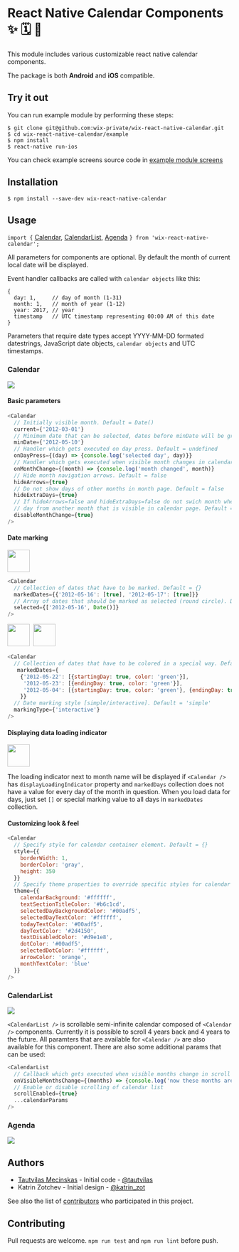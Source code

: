 # React Native Calendar Components ✨ 🗓️ 📆

This module includes various customizable react native calendar components.

The package is both **Android** and **iOS** compatible.

## Try it out

You can run example module by performing these steps:

```
$ git clone git@github.com:wix-private/wix-react-native-calendar.git
$ cd wix-react-native-calendar/example
$ npm install
$ react-native run-ios
```

You can check example screens source code in [example module screens](https://github.com/wix-private/wix-react-native-calendar/tree/master/example/src/screens)

## Installation

```
$ npm install --save-dev wix-react-native-calendar
```

## Usage

`import {` [Calendar](#calendar), [CalendarList](#calendarlist), [Agenda](#agenda) `} from 'wix-react-native-calendar';`

All parameters for components are optional. By default the month of current local date will be displayed.

Event handler callbacks are called with `calendar objects` like this:

```javasctipt
{
  day: 1,     // day of month (1-31)
  month: 1,   // month of year (1-12)
  year: 2017, // year
  timestamp   // UTC timestamp representing 00:00 AM of this date
}
```

Parameters that require date types accept YYYY-MM-DD formated datestrings, JavaScript date objects, `calendar objects` and UTC timestamps.

### Calendar

<kbd>
  <img src="https://github.com/wix-private/wix-react-native-calendar/blob/master/demo/calendar.gif?raw=true">
</kbd>

#### Basic parameters

```javascript
<Calendar 
  // Initially visible month. Default = Date()
  current={'2012-03-01'}
  // Minimum date that can be selected, dates before minDate will be grayed out. Default = undefined
  minDate={'2012-05-10'}
  // Handler which gets executed on day press. Default = undefined
  onDayPress={(day) => {console.log('selected day', day)}}
  // Handler which gets executed when visible month changes in calendar. Default = undefined
  onMonthChange={(month) => {console.log('month changed', month)}
  // Hide month navigation arrows. Default = false
  hideArrows={true}
  // Do not show days of other months in month page. Default = false
  hideExtraDays={true}
  // If hideArrows=false and hideExtraDays=false do not swich month when tapping on greyed out
  // day from another month that is visible in calendar page. Default = false
  disableMonthChange={true}
/>
```

#### Date marking

<kbd>
  <img height=50 src="https://github.com/wix-private/wix-react-native-calendar/blob/master/demo/marking1.png?raw=true">
</kbd>

```javascript
<Calendar 
  // Collection of dates that have to be marked. Default = {}
  markedDates={{'2012-05-16': [true], '2012-05-17': [true]}}
  // Array of dates that should be marked as selected (round circle). Default = []
  selected={['2012-05-16', Date()]}
/>
```

<kbd>
  <img height=50 src="https://github.com/wix-private/wix-react-native-calendar/blob/master/demo/marking2.png?raw=true">
</kbd>

<kbd>
  <img height=50 src="https://github.com/wix-private/wix-react-native-calendar/blob/master/demo/marking3.png?raw=true">
</kbd>

```javascript
<Calendar 
  // Collection of dates that have to be colored in a special way. Default = {}
   markedDates={
    {'2012-05-22': [{startingDay: true, color: 'green'}],
     '2012-05-23': [{endingDay: true, color: 'green'}],
     '2012-05-04': [{startingDay: true, color: 'green'}, {endingDay: true, color: 'green'}]
    }}
  // Date marking style [simple/interactive]. Default = 'simple'
  markingType={'interactive'}
/>
```

#### Displaying data loading indicator

<kbd>
  <img height=50 src="https://github.com/wix-private/wix-react-native-calendar/blob/master/demo/loader.png?raw=true">
</kbd>

The loading indicator next to month name will be displayed if `<Calendar />` has `displayLoadingIndicator` property and `markedDays` collection does not have a value for every day of the month in question. When you load data for days, just set `[]` or special marking value to all days in `markedDates` collection.

#### Customizing look & feel

```javascript
<Calendar 
  // Specify style for calendar container element. Default = {}
  style={{
    borderWidth: 1,
    borderColor: 'gray',
    height: 350
  }}
  // Specify theme properties to override specific styles for calendar parts. Default = {}
  theme={{
    calendarBackground: '#ffffff',
    textSectionTitleColor: '#b6c1cd',
    selectedDayBackgroundColor: '#00adf5',
    selectedDayTextColor: '#ffffff',
    todayTextColor: '#00adf5',
    dayTextColor: '#2d4150',
    textDisabledColor: '#d9e1e8',
    dotColor: '#00adf5',
    selectedDotColor: '#ffffff',
    arrowColor: 'orange',
    monthTextColor: 'blue'
  }}
/>
```

### CalendarList

<kbd>
  <img src="https://github.com/wix-private/wix-react-native-calendar/blob/master/demo/calendar-list.gif?raw=true">
</kbd>

`<CalendarList />` is scrollable semi-infinite calendar composed of `<Calendar />` components. Currently it is possible to scroll 4 years back and 4 years to the future. All paramters that are available for `<Calendar />` are also available for this component. There are also some additional params that can be used:

```javascript
<CalendarList
  // Callback which gets executed when visible months change in scroll view. Default = undefined
  onVisibleMonthsChange={(months) => {console.log('now these months are visible', months);}
  // Enable or disable scrolling of calendar list
  scrollEnabled={true}
  ...calendarParams
/>
```

### Agenda

<kbd>
  <img src="https://github.com/wix-private/wix-react-native-calendar/blob/master/demo/agenda.gif?raw=true">
</kbd>


## Authors

* [Tautvilas Mecinskas](https://github.com/tautvilas/) - Initial code - [@tautvilas](https://twitter.com/TautviIas)
* Katrin Zotchev - Initial design - [@katrin_zot](https://twitter.com/katrin_zot)

See also the list of [contributors](https://github.com/wix/react-native-calendar-components/contributors) who participated in this project.

## Contributing

Pull requests are welcome. `npm run test` and `npm run lint` before push.
